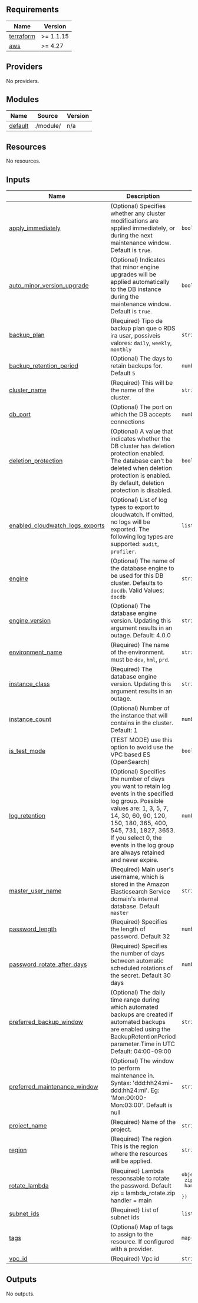 ## Requirements

| Name | Version |
|------|---------|
| <a name="requirement_terraform"></a> [terraform](#requirement\_terraform) | >= 1.1.15 |
| <a name="requirement_aws"></a> [aws](#requirement\_aws) | >= 4.27 |

## Providers

No providers.

## Modules

| Name | Source | Version |
|------|--------|---------|
| <a name="module_default"></a> [default](#module\_default) | ./module/ | n/a |

## Resources

No resources.

## Inputs

| Name | Description | Type | Default | Required |
|------|-------------|------|---------|:--------:|
| <a name="input_apply_immediately"></a> [apply\_immediately](#input\_apply\_immediately) | (Optional) Specifies whether any cluster modifications are applied immediately, or during the next maintenance window. Default is `true`. | `bool` | `true` | no |
| <a name="input_auto_minor_version_upgrade"></a> [auto\_minor\_version\_upgrade](#input\_auto\_minor\_version\_upgrade) | (Optional) Indicates that minor engine upgrades will be applied automatically to the DB instance during the maintenance window. Default is `true`. | `bool` | `true` | no |
| <a name="input_backup_plan"></a> [backup\_plan](#input\_backup\_plan) | (Required) Tipo de backup plan que o RDS ira usar, possiveis valores: `daily`, `weekly`, `monthly` | `string` | `"daily"` | no |
| <a name="input_backup_retention_period"></a> [backup\_retention\_period](#input\_backup\_retention\_period) | (Optional) The days to retain backups for. Default `5` | `number` | `5` | no |
| <a name="input_cluster_name"></a> [cluster\_name](#input\_cluster\_name) | (Required) This will be the name of the cluster. | `string` | n/a | yes |
| <a name="input_db_port"></a> [db\_port](#input\_db\_port) | (Optional) The port on which the DB accepts connections | `number` | `27017` | no |
| <a name="input_deletion_protection"></a> [deletion\_protection](#input\_deletion\_protection) | (Optional) A value that indicates whether the DB cluster has deletion protection enabled. The database can't be deleted when deletion protection is enabled. By default, deletion protection is disabled. | `bool` | `false` | no |
| <a name="input_enabled_cloudwatch_logs_exports"></a> [enabled\_cloudwatch\_logs\_exports](#input\_enabled\_cloudwatch\_logs\_exports) | (Optional) List of log types to export to cloudwatch. If omitted, no logs will be exported. The following log types are supported: `audit`, `profiler`. | `list(string)` | `null` | no |
| <a name="input_engine"></a> [engine](#input\_engine) | (Optional) The name of the database engine to be used for this DB cluster. Defaults to `docdb`. Valid Values: `docdb` | `string` | `"docdb"` | no |
| <a name="input_engine_version"></a> [engine\_version](#input\_engine\_version) | (Optional) The database engine version. Updating this argument results in an outage. Default: 4.0.0 | `string` | `"0.0.0"` | no |
| <a name="input_environment_name"></a> [environment\_name](#input\_environment\_name) | (Required) The name of the environment. must be `dev`, `hml`, `prd`. | `string` | n/a | yes |
| <a name="input_instance_class"></a> [instance\_class](#input\_instance\_class) | (Required) The database engine version. Updating this argument results in an outage. | `string` | n/a | yes |
| <a name="input_instance_count"></a> [instance\_count](#input\_instance\_count) | (Optional) Number of the instance that will contains in the cluster. Default: 1 | `number` | `1` | no |
| <a name="input_is_test_mode"></a> [is\_test\_mode](#input\_is\_test\_mode) | (TEST MODE) use this option to avoid use the VPC based ES (OpenSearch) | `bool` | `false` | no |
| <a name="input_log_retention"></a> [log\_retention](#input\_log\_retention) | (Optional) Specifies the number of days you want to retain log events in the specified log group. Possible values are: 1, 3, 5, 7, 14, 30, 60, 90, 120, 150, 180, 365, 400, 545, 731, 1827, 3653. If you select 0, the events in the log group are always retained and never expire. | `number` | `14` | no |
| <a name="input_master_user_name"></a> [master\_user\_name](#input\_master\_user\_name) | (Required) Main user's username, which is stored in the Amazon Elasticsearch Service domain's internal database. Default `master` | `string` | `"master"` | no |
| <a name="input_password_length"></a> [password\_length](#input\_password\_length) | (Required) Specifies the length of password. Default 32 | `number` | `32` | no |
| <a name="input_password_rotate_after_days"></a> [password\_rotate\_after\_days](#input\_password\_rotate\_after\_days) | (Required) Specifies the number of days between automatic scheduled rotations of the secret. Default 30 days | `number` | `30` | no |
| <a name="input_preferred_backup_window"></a> [preferred\_backup\_window](#input\_preferred\_backup\_window) | (Optional) The daily time range during which automated backups are created if automated backups are enabled using the BackupRetentionPeriod parameter.Time in UTC Default: 04:00-09:00 | `string` | `"04:00-09:00"` | no |
| <a name="input_preferred_maintenance_window"></a> [preferred\_maintenance\_window](#input\_preferred\_maintenance\_window) | (Optional) The window to perform maintenance in. Syntax: 'ddd:hh24:mi-ddd:hh24:mi'. Eg: 'Mon:00:00-Mon:03:00'. Default is null | `string` | `null` | no |
| <a name="input_project_name"></a> [project\_name](#input\_project\_name) | (Required) Name of the project. | `string` | n/a | yes |
| <a name="input_region"></a> [region](#input\_region) | (Required) The region This is the region where the resources will be applied. | `string` | n/a | yes |
| <a name="input_rotate_lambda"></a> [rotate\_lambda](#input\_rotate\_lambda) | (Required) Lambda responsable to rotate the password. Default zip = lambda\_rotate.zip handler = main | <pre>object({<br>    zip     = string<br>    handler = string<br>  })</pre> | <pre>{<br>  "handler": "main",<br>  "zip": "lambda_rotate.zip"<br>}</pre> | no |
| <a name="input_subnet_ids"></a> [subnet\_ids](#input\_subnet\_ids) | (Required) List of subnet ids | `list(string)` | n/a | yes |
| <a name="input_tags"></a> [tags](#input\_tags) | (Optional) Map of tags to assign to the resource. If configured with a provider. | `map(any)` | `{}` | no |
| <a name="input_vpc_id"></a> [vpc\_id](#input\_vpc\_id) | (Required) Vpc id | `string` | n/a | yes |

## Outputs

No outputs.
